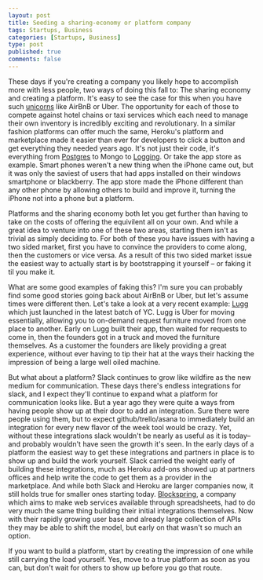 ```yaml
--- 
layout: post
title: Seeding a sharing-economy or platform company
tags: Startups, Business
categories: [Startups, Business]
type: post
published: true
comments: false
---
```


These days if you're creating a company you likely hope to accomplish more with less people, two ways of doing this fall to: The sharing economy and creating a platform. It's easy to see the case for this when you have such [unicorns](http://graphics.wsj.com/billion-dollar-club/) like AirBnB or Uber. The opportunity for each of those to compete against hotel chains or taxi services which each need to manage their own inventory is incredibly exciting and revolutionary. In a similar fashion platforms can offer much the same, Heroku's platform and marketplace made it easier than ever for developers to click a button and get everything they needed years ago. It's not just their code, it's everything from [Postgres](https://www.heroku.com/postgres) to Mongo to [Logging](https://elements.heroku.com/addons#logging). Or take the app store as example. Smart phones weren't a new thing when the iPhone came out, but it was only the saviest of users that had apps installed on their windows smartphone or blackberry. The app store made the iPhone different than any other phone by allowing others to build and improve it, turning the iPhone not into a phone but a platform. 

<!--more-->

Platforms and the sharing economy both let you get further than having to take on the costs of offering the equivilent all on your own. And while a great idea to venture into one of these two areas, starting them isn't as trivial as simply deciding to. For both of these you have issues with having a two sided market, first you have to convince the providers to come along, then the customers or vice versa. As a result of this two sided market issue the easiest way to actually start is by bootstrapping it yourself – or faking it til you make it. 

What are some good examples of faking this? I'm sure you can probably find some good stories going back about AirBnB or Uber, but let's assume times were different then. Let's take a look at a very recent example: [Lugg](http://techcrunch.com/2015/08/26/lugg-an-app-for-on-demand-short-distance-moves-raises-3-8-million/) which just launched in the latest batch of YC. Lugg is Uber for moving essentially, allowing you to on-demand request furniture moved from one place to another. Early on Lugg built their app, then waited for requests to come in, then the founders got in a truck and moved the furniture themselves. As a customer the founders are likely providing a great experience, without ever having to tip their hat at the ways their hacking the impression of being a large well oiled machine.

But what about a platform? Slack continues to grow like wildfire as the new medium for communication. These days there's endless integrations for slack, and I expect they'll continue to expand what a platform for communication looks like. But a year ago they were quite a ways from having people show up at their door to add an integration. Sure there were people using them, but to expect github/trello/asana to immediately build an integration for every new flavor of the week tool would be crazy. Yet, without these integrations slack wouldn't be nearly as useful as it is today–and probably wouldn't have seen the growth it's seen. In the early days of a platform the easiest way to get these integrations and partners in place is to show up and build the work yourself. Slack carried the weight early of building these integrations, much as Heroku add-ons showed up at partners offices and help write the code to get them as a provider in the marketplace. And while both Slack and Heroku are larger companies now, it still holds true for smaller ones starting today. [Blockspring](https://www.blockspring.com/), a company which aims to make web services available through spreadsheets, had to do very much the same thing building their initial integrations themselves. Now with their rapidly growing user base and already large collection of APIs they may be able to shift the model, but early on that wasn't so much an option.

If you want to build a platform, start by creating the impression of one while still carrying the load yourself. Yes, move to a true platform as soon as you can, but don't wait for others to show up before you go that route.
